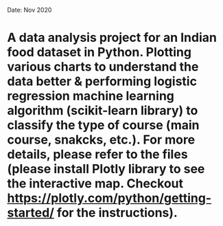 Date: Nov 2020
# A data analysis project for an Indian food dataset in Python. Plotting various charts to understand the data better & performing logistic regression machine learning algorithm (scikit-learn library) to classify the type of course (main course, snakcks, etc.). For more details, please refer to the files (please install Plotly library to see the interactive map. Checkout https://plotly.com/python/getting-started/ for the instructions).
